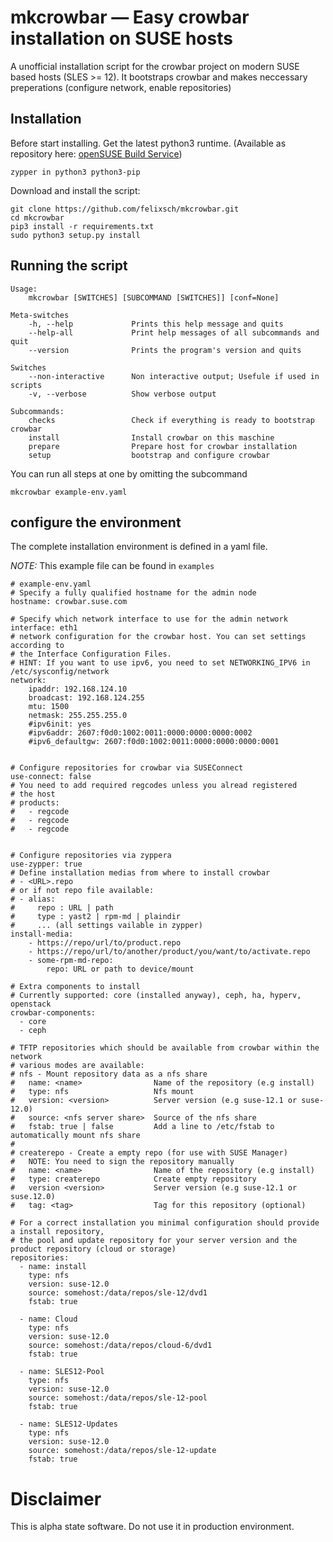 # mkcrowbar — Easy crowbar installation on SUSE hosts
A unofficial installation script for the crowbar project on modern SUSE based hosts (SLES >= 12).
It bootstraps crowbar and makes neccessary preperations (configure network, enable repositories)

## Installation
Before start installing. Get the latest python3 runtime. (Available as repository here: [openSUSE Build Service](http://download.opensuse.org/repositories/devel:/languages:/python3/))

    zypper in python3 python3-pip

Download and install the script:

    git clone https://github.com/felixsch/mkcrowbar.git
    cd mkcrowbar
    pip3 install -r requirements.txt
    sudo python3 setup.py install
    
## Running the script
```
Usage:
    mkcrowbar [SWITCHES] [SUBCOMMAND [SWITCHES]] [conf=None]

Meta-switches
    -h, --help             Prints this help message and quits
    --help-all             Print help messages of all subcommands and quit
    --version              Prints the program's version and quits

Switches
    --non-interactive      Non interactive output; Usefule if used in scripts
    -v, --verbose          Show verbose output

Subcommands:
    checks                 Check if everything is ready to bootstrap crowbar
    install                Install crowbar on this maschine
    prepare                Prepare host for crowbar installation
    setup                  bootstrap and configure crowbar
```
You can run all steps at one by omitting the subcommand

    mkcrowbar example-env.yaml



## configure the environment
The complete installation environment is defined in a yaml file.

_NOTE:_ This example file can be found in `examples`

```
# example-env.yaml
# Specify a fully qualified hostname for the admin node
hostname: crowbar.suse.com

# Specify which network interface to use for the admin network
interface: eth1
# network configuration for the crowbar host. You can set settings according to
# the Interface Configuration Files. 
# HINT: If you want to use ipv6, you need to set NETWORKING_IPV6 in /etc/sysconfig/network
network:
    ipaddr: 192.168.124.10                      
    broadcast: 192.168.124.255
    mtu: 1500
    netmask: 255.255.255.0
    #ipv6init: yes
    #ipv6addr: 2607:f0d0:1002:0011:0000:0000:0000:0002
    #ipv6_defaultgw: 2607:f0d0:1002:0011:0000:0000:0000:0001


# Configure repositories for crowbar via SUSEConnect
use-connect: false
# You need to add required regcodes unless you alread registered
# the host
# products:
#   - regcode
#   - regcode
#   - regcode


# Configure repositories via zyppera
use-zypper: true
# Define installation medias from where to install crowbar
# - <URL>.repo
# or if not repo file available:
# - alias:
#     repo : URL | path
#     type : yast2 | rpm-md | plaindir
#     ... (all settings vailable in zypper)
install-media:
    - https://repo/url/to/product.repo
    - https://repo/url/to/another/product/you/want/to/activate.repo
    - some-rpm-md-repo:
        repo: URL or path to device/mount
    
# Extra components to install
# Currently supported: core (installed anyway), ceph, ha, hyperv, openstack
crowbar-components:
  - core
  - ceph

# TFTP repositories which should be available from crowbar within the network
# various modes are available:
# nfs - Mount repository data as a nfs share
#   name: <name>                Name of the repository (e.g install)
#   type: nfs                   Nfs mount
#   version: <version>          Server version (e.g suse-12.1 or suse-12.0)
#   source: <nfs server share>  Source of the nfs share
#   fstab: true | false         Add a line to /etc/fstab to automatically mount nfs share
#
# createrepo - Create a empty repo (for use with SUSE Manager)
#   NOTE: You need to sign the repository manually
#   name: <name>                Name of the repository (e.g install)
#   type: createrepo            Create empty repository
#   version <version>           Server version (e.g suse-12.1 or suse.12.0)
#   tag: <tag>                  Tag for this repository (optional)

# For a correct installation you minimal configuration should provide a install repository,
# the pool and update repository for your server version and the product repository (cloud or storage)
repositories:
  - name: install
    type: nfs
    version: suse-12.0
    source: somehost:/data/repos/sle-12/dvd1
    fstab: true
    
  - name: Cloud
    type: nfs
    version: suse-12.0
    source: somehost:/data/repos/cloud-6/dvd1
    fstab: true
    
  - name: SLES12-Pool
    type: nfs
    version: suse-12.0
    source: somehost:/data/repos/sle-12-pool
    fstab: true
    
  - name: SLES12-Updates
    type: nfs
    version: suse-12.0
    source: somehost:/data/repos/sle-12-update
    fstab: true
```

# Disclaimer
This is alpha state software. Do not use it in production environment.
